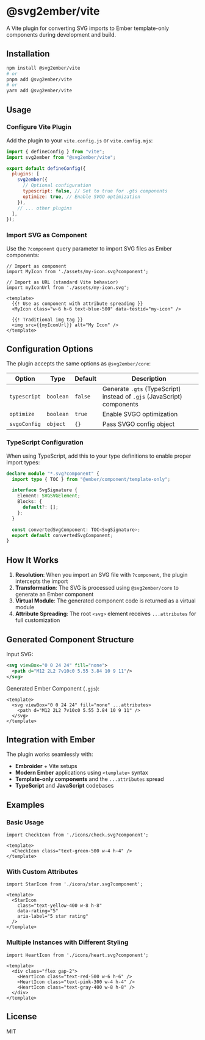 # @svg2ember/vite

A Vite plugin for converting SVG imports to Ember template-only components during development and build.

## Installation

```bash
npm install @svg2ember/vite
# or
pnpm add @svg2ember/vite
# or
yarn add @svg2ember/vite
```

## Usage

### Configure Vite Plugin

Add the plugin to your `vite.config.js` or `vite.config.mjs`:

```js
import { defineConfig } from "vite";
import svg2ember from "@svg2ember/vite";

export default defineConfig({
  plugins: [
    svg2ember({
      // Optional configuration
      typescript: false, // Set to true for .gts components
      optimize: true, // Enable SVGO optimization
    }),
    // ... other plugins
  ],
});
```

### Import SVG as Component

Use the `?component` query parameter to import SVG files as Ember components:

```gts
// Import as component
import MyIcon from './assets/my-icon.svg?component';

// Import as URL (standard Vite behavior)
import myIconUrl from './assets/my-icon.svg';

<template>
  {{! Use as component with attribute spreading }}
  <MyIcon class="w-6 h-6 text-blue-500" data-testid="my-icon" />

  {{! Traditional img tag }}
  <img src={{myIconUrl}} alt="My Icon" />
</template>
```

## Configuration Options

The plugin accepts the same options as `@svg2ember/core`:

| Option       | Type      | Default | Description                                                            |
| ------------ | --------- | ------- | ---------------------------------------------------------------------- |
| `typescript` | `boolean` | `false` | Generate `.gts` (TypeScript) instead of `.gjs` (JavaScript) components |
| `optimize`   | `boolean` | `true`  | Enable SVGO optimization                                               |
| `svgoConfig` | `object`  | `{}`    | Pass SVGO config object                                                |

### TypeScript Configuration

When using TypeScript, add this to your type definitions to enable proper import types:

```ts
declare module "*.svg?component" {
  import type { TOC } from "@ember/component/template-only";

  interface SvgSignature {
    Element: SVGSVGElement;
    Blocks: {
      default?: [];
    };
  }

  const convertedSvgComponent: TOC<SvgSignature>;
  export default convertedSvgComponent;
}
```

## How It Works

1. **Resolution**: When you import an SVG file with `?component`, the plugin intercepts the import
2. **Transformation**: The SVG is processed using `@svg2ember/core` to generate an Ember component
3. **Virtual Module**: The generated component code is returned as a virtual module
4. **Attribute Spreading**: The root `<svg>` element receives `...attributes` for full customization

## Generated Component Structure

Input SVG:

```svg
<svg viewBox="0 0 24 24" fill="none">
  <path d="M12 2L2 7v10c0 5.55 3.84 10 9 11"/>
</svg>
```

Generated Ember Component (`.gjs`):

```gjs
<template>
  <svg viewBox="0 0 24 24" fill="none" ...attributes>
    <path d="M12 2L2 7v10c0 5.55 3.84 10 9 11" />
  </svg>
</template>
```

## Integration with Ember

The plugin works seamlessly with:

- **Embroider** + Vite setups
- **Modern Ember** applications using `<template>` syntax
- **Template-only components** and the `...attributes` spread
- **TypeScript** and **JavaScript** codebases

## Examples

### Basic Usage

```gts
import CheckIcon from './icons/check.svg?component';

<template>
  <CheckIcon class="text-green-500 w-4 h-4" />
</template>
```

### With Custom Attributes

```gts
import StarIcon from './icons/star.svg?component';

<template>
  <StarIcon
    class="text-yellow-400 w-8 h-8"
    data-rating="5"
    aria-label="5 star rating"
  />
</template>
```

### Multiple Instances with Different Styling

```gts
import HeartIcon from './icons/heart.svg?component';

<template>
  <div class="flex gap-2">
    <HeartIcon class="text-red-500 w-6 h-6" />
    <HeartIcon class="text-pink-300 w-4 h-4" />
    <HeartIcon class="text-gray-400 w-8 h-8" />
  </div>
</template>
```

## License

MIT

